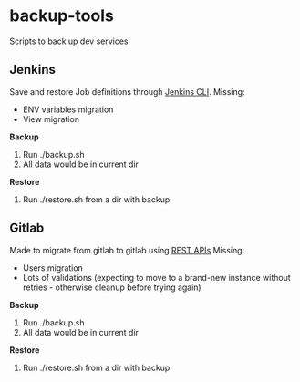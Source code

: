 # backup-tools
Scripts to back up dev services

## Jenkins
Save and restore Job definitions through [Jenkins CLI](https://www.jenkins.io/doc/book/managing/cli/). 
Missing:
* ENV variables migration
* View migration

**Backup**
1. Run ./backup.sh
2. All data would be in current dir

**Restore**
1. Run ./restore.sh from a dir with backup

## Gitlab
Made to migrate from gitlab to gitlab using [REST APIs](https://docs.gitlab.com/ee/api/api_resources.html)
Missing:
* Users migration
* Lots of validations (expecting to move to a brand-new instance without retries - otherwise cleanup before trying again)

**Backup**
1. Run ./backup.sh
2. All data would be in current dir

**Restore**
1. Run ./restore.sh from a dir with backup